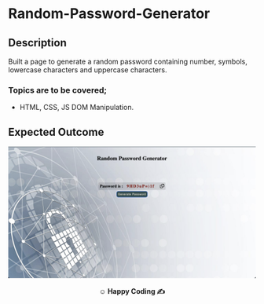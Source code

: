 # Random-Password-Generator

## Description

Built a page to generate a random password containing number, symbols, lowercase characters and uppercase characters.

### Topics are to be covered;

- HTML, CSS, JS DOM Manipulation.

## Expected Outcome
**<div align="center">![Project Snapshot](snapshot.png)</div>**

**<p align="center">&#9786; Happy Coding &#9997;</p>**
